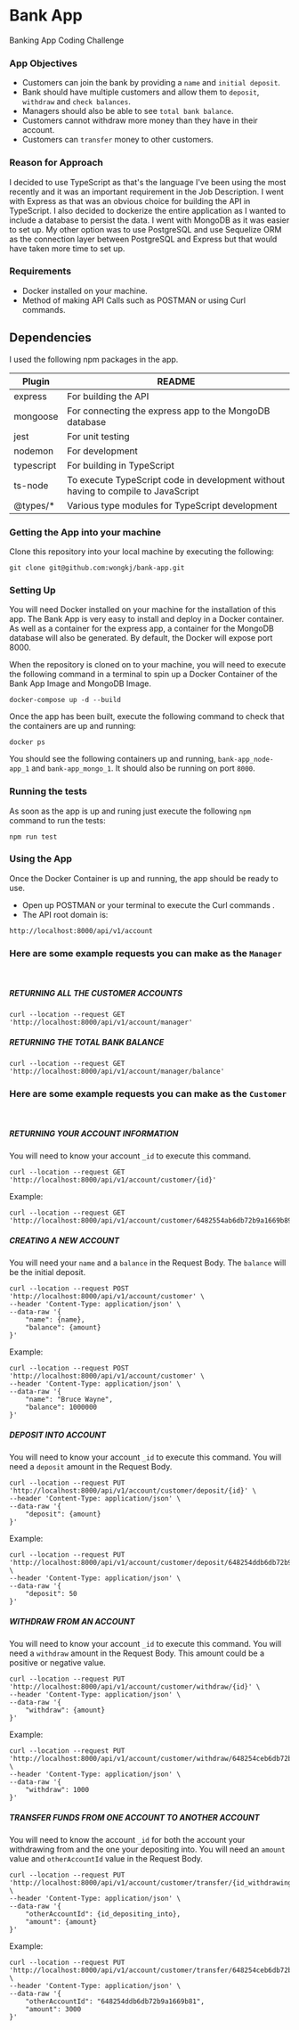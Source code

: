 # Bank App
Banking App Coding Challenge

### App Objectives
* Customers can join the bank by providing a `name` and `initial deposit`.
* Bank should have multiple customers and allow them to `deposit`,
`withdraw` and `check balances`.
* Managers should also be able to see `total bank balance`.
* Customers cannot withdraw more money than they have in their account.
* Customers can `transfer` money to other customers.

### Reason for Approach

I decided to use TypeScript as that's the language I've been using the most recently and it was an important requirement in the Job Description. I went with Express as that was an obvious choice for building the API in TypeScript. I also decided to dockerize the entire application as I wanted to include a database to persist the data. I went with MongoDB as it was easier to set up. My other option was to use PostgreSQL and use Sequelize ORM as the connection layer between PostgreSQL and Express but that would have taken more time to set up.  

### Requirements

- Docker installed on your machine.
- Method of making API Calls such as POSTMAN or using Curl commands.

## Dependencies

I used the following npm packages in the app.

| Plugin | README |
| ------ | ------ |
| express | For building the API |
| mongoose | For connecting the express app to the MongoDB database |
| jest | For unit testing |
| nodemon | For development |
| typescript | For building in TypeScript |
| ts-node | To execute TypeScript code in development without having to compile to JavaScript |
| @types/* | Various type modules for TypeScript development |

### Getting the App into your machine

Clone this repository into your local machine by executing the following:

```
git clone git@github.com:wongkj/bank-app.git
```

### Setting Up

You will need Docker installed on your machine for the installation of this app.
The Bank App is very easy to install and deploy in a Docker container. As well as a container for the express app, a container for the MongoDB database will also be generated.
By default, the Docker will expose port 8000.

When the repository is cloned on to your machine, you will need to execute the following command in a terminal to spin up a Docker Container of the Bank App Image and MongoDB Image.

```
docker-compose up -d --build
```

Once the app has been built, execute the following command to check that the containers are up and running:

```
docker ps
```

You should see the following containers up and running, `bank-app_node-app_1` and `bank-app_mongo_1`. It should also be running on port `8000`.

### Running the tests

As soon as the app is up and runing just execute the following `npm` command to run the tests:

```
npm run test
```

### Using the App

Once the Docker Container is up and running, the app should be ready to use. 
- Open up POSTMAN or your terminal to execute the Curl commands .
- The API root domain is:
```
http://localhost:8000/api/v1/account
```

### Here are some example requests you can make as the `Manager`
&nbsp;
##### RETURNING ALL THE CUSTOMER ACCOUNTS
```
curl --location --request GET 'http://localhost:8000/api/v1/account/manager'
```
##### RETURNING THE TOTAL BANK BALANCE
```
curl --location --request GET 'http://localhost:8000/api/v1/account/manager/balance'
```

### Here are some example requests you can make as the `Customer`
&nbsp;

##### RETURNING YOUR ACCOUNT INFORMATION
You will need to know your account `_id` to execute this command.

```
curl --location --request GET 'http://localhost:8000/api/v1/account/customer/{id}'
```
Example:
```
curl --location --request GET 'http://localhost:8000/api/v1/account/customer/6482554ab6db72b9a1669b89'
```
##### CREATING A NEW ACCOUNT
You will need your `name` and a `balance` in the Request Body. The `balance` will be the initial deposit.

```
curl --location --request POST 'http://localhost:8000/api/v1/account/customer' \
--header 'Content-Type: application/json' \
--data-raw '{
    "name": {name},
    "balance": {amount}
}'
```
Example:
```
curl --location --request POST 'http://localhost:8000/api/v1/account/customer' \
--header 'Content-Type: application/json' \
--data-raw '{
    "name": "Bruce Wayne",
    "balance": 1000000
}'
```
##### DEPOSIT INTO ACCOUNT
You will need to know your account `_id` to execute this command.
You will need a `deposit` amount in the Request Body.

```
curl --location --request PUT 'http://localhost:8000/api/v1/account/customer/deposit/{id}' \
--header 'Content-Type: application/json' \
--data-raw '{
    "deposit": {amount}
}'
```
Example:
```
curl --location --request PUT 'http://localhost:8000/api/v1/account/customer/deposit/648254ddb6db72b9a1669b81' \
--header 'Content-Type: application/json' \
--data-raw '{
    "deposit": 50
}'
```
##### WITHDRAW FROM AN ACCOUNT
You will need to know your account `_id` to execute this command.
You will need a `withdraw` amount in the Request Body. This amount could be a positive or negative value.

```
curl --location --request PUT 'http://localhost:8000/api/v1/account/customer/withdraw/{id}' \
--header 'Content-Type: application/json' \
--data-raw '{
    "withdraw": {amount}
}'
```
Example:
```
curl --location --request PUT 'http://localhost:8000/api/v1/account/customer/withdraw/648254ceb6db72b9a1669b7f' \
--header 'Content-Type: application/json' \
--data-raw '{
    "withdraw": 1000
}'
```
##### TRANSFER FUNDS FROM ONE ACCOUNT TO ANOTHER ACCOUNT
You will need to know the account `_id` for both the account your withdrawing from and the one your depositing into.
You will need an `amount` value and `otherAccountId` value in the Request Body.

```
curl --location --request PUT 'http://localhost:8000/api/v1/account/customer/transfer/{id_withdrawing_from}' \
--header 'Content-Type: application/json' \
--data-raw '{
    "otherAccountId": {id_depositing_into},
    "amount": {amount}
}'
```
Example:
```
curl --location --request PUT 'http://localhost:8000/api/v1/account/customer/transfer/648254ceb6db72b9a1669b7f' \
--header 'Content-Type: application/json' \
--data-raw '{
    "otherAccountId": "648254ddb6db72b9a1669b81",
    "amount": 3000
}'
```
